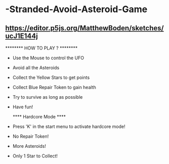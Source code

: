 # -Stranded-Avoid-Asteroid-Game
https://editor.p5js.org/MatthewBoden/sketches/ucJ1E144j 
---------------------------------------------
******** HOW TO PLAY ? ********
- Use the Mouse to control the UFO
- Avoid all the Asteroids
- Collect the Yellow Stars to get points
- Collect Blue Repair Token to gain health
- Try to survive as long as possible
- Have fun!

    **** Hardcore Mode ****
- Press 'K' in the start menu to activate hardcore mode!
- No Repair Token!
- More Asteroids!
- Only 1 Star to Collect!
